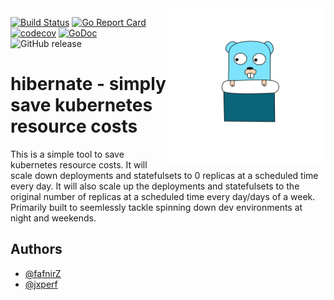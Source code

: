

<img src="./assets/mascot.svg" width="250px" align="right">


[![Build Status](https://travis-ci.org/performl/hibernate.svg?branch=master)](https://travis-ci.org/performl/hibernate)
[![Go Report Card](https://goreportcard.com/badge/github.com/performl/hibernate)](https://goreportcard.com/report/github.com/performl/hibernate)
[![codecov](https://codecov.io/gh/performl/hibernate/branch/master/graph/badge.svg)](https://codecov.io/gh/performl/hibernate)
[![GoDoc](https://godoc.org/github.com/performl/hibernate?status.svg)](https://godoc.org/github.com/performl/hibernate)
![GitHub release](https://img.shields.io/github/release/performl/hibernate.svg)


# hibernate - simply save kubernetes resource costs
This is a simple tool to save kubernetes resource costs. It will scale down deployments and statefulsets to 0 replicas at a scheduled time every day. It will also scale up the deployments and statefulsets to the original number of replicas at a scheduled time every day/days of a week.
Primarily built to seemlessly tackle spinning down dev environments at night and weekends.


## Authors
* [@fafnirZ](https://github.com/fafnirZ)
* [@jxperf](https://github.com/jxperf)